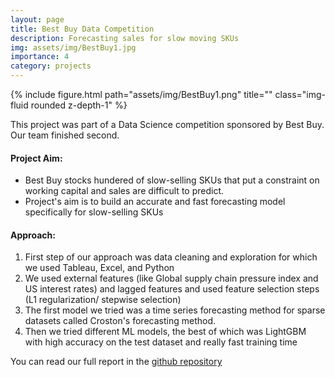 ```yaml
---
layout: page
title: Best Buy Data Competition
description: Forecasting sales for slow moving SKUs
img: assets/img/BestBuy1.jpg
importance: 4
category: projects
---
```


<div class="row">
    <div class="col-sm mt-3 mt-md-0">
        {% include figure.html path="assets/img/BestBuy1.png" title="" class="img-fluid rounded z-depth-1" %}
    </div>
</div>

This project was part of a Data Science competition sponsored by Best Buy. Our team finished second.

#### Project Aim:
* Best Buy stocks hundered of slow-selling SKUs that put a constraint on working capital and sales are difficult to predict.
* Project's aim is to build an accurate and fast forecasting model specifically for slow-selling SKUs

#### Approach:
1. First step of our approach was data cleaning and exploration for which we used Tableau, Excel, and Python
2. We used external features (like Global supply chain pressure index and US interest rates) and lagged features and used feature selection steps (L1 regularization/ stepwise selection)
3. The first model we tried was a time series forecasting method for sparse datasets called Croston's forecasting method.
4. Then we tried different ML models, the best of which was LightGBM with high accuracy on the test dataset and really fast training time


You can read our full report in the [github repository](https://github.com/sshourie/bestbuy/tree/main)